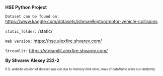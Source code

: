 **HSE Python Project**

`Dataset can be found on:` https://www.kaggle.com/datasets/ishmaelkiptoo/motor-vehicle-collisions

`static_folder:` /static/

`Web version:` https://hse.alexfire.shvarev.com/

`Streamlit:` https://streamlit.alexfire.shvarev.com/


<b>By Shvarev Alexey 232-2</b>

<sub><sup>P.S. website version of dataset was cut due to memory limit error, rows of dataframe were cut randomly</sup></sub>
